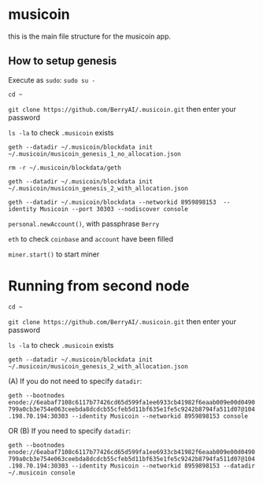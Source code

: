 # musicoin

this is the main file structure for the musicoin app.


## How to setup genesis

Execute as `sudo`:
`sudo su -`

`cd ~`

`git clone https://github.com/BerryAI/.musicoin.git` then enter your password

`ls -la` to check `.musicoin` exists

`geth --datadir ~/.musicoin/blockdata init ~/.musicoin/musicoin_genesis_1_no_allocation.json`

`rm -r ~/.musicoin/blockdata/geth`

`geth --datadir ~/.musicoin/blockdata init ~/.musicoin/musicoin_genesis_2_with_allocation.json`


`geth --datadir ~/.musicoin/blockdata --networkid 8959898153  --identity Musicoin --port 30303 --nodiscover console`

`personal.newAccount()`, with passphrase `Berry`

`eth` to check `coinbase` and `account` have been filled

`miner.start()` to start miner



# Running from second node

`cd ~`

`git clone https://github.com/BerryAI/.musicoin.git` then enter your password

`ls -la` to check `.musicoin` exists

`geth --datadir ~/.musicoin/blockdata init ~/.musicoin/musicoin_genesis_2_with_allocation.json`

(A) If you do not need to specify `datadir`:

`geth --bootnodes enode://6eabaf7108c6117b77426cd65d599fa1ee6933cb41982f6eaab009e00d0490799a0cb3e754e063ceebda8dcdcb55cfeb5d11bf635e1fe5c9242b8794fa511d07@104.198.70.194:30303 --identity Musicoin --networkid 8959898153 console`

OR (B) If you need to specify `datadir`:

`geth --bootnodes enode://6eabaf7108c6117b77426cd65d599fa1ee6933cb41982f6eaab009e00d0490799a0cb3e754e063ceebda8dcdcb55cfeb5d11bf635e1fe5c9242b8794fa511d07@104.198.70.194:30303 --identity Musicoin --networkid 8959898153 --datadir ~/.musicoin console`


